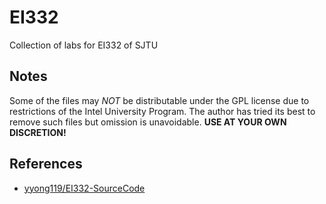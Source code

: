 # EI332

Collection of labs for EI332 of SJTU

## Notes

Some of the files may *NOT* be distributable under the GPL license due to restrictions of the Intel University Program. The author has tried its best to remove such files but omission is unavoidable. **USE AT YOUR OWN DISCRETION!**

## References

- [yyong119/EI332-SourceCode](https://github.com/yyong119/EI332-SourceCode)
